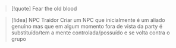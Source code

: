 >[!quote] Fear the old blood

>[!idea] NPC Traidor
>Criar um NPC que inicialmente é um aliado genuíno mas que em algum momento fora de vista da party é substituído/tem a mente controlada/possuído e se volta contra o grupo


